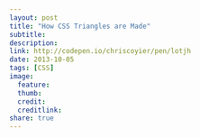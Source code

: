 ```yaml
---
layout: post
title: "How CSS Triangles are Made"
subtitle:
description:
link: http://codepen.io/chriscoyier/pen/lotjh
date: 2013-10-05
tags: [CSS]
image:
  feature:
  thumb:
  credit:
  creditlink:
share: true
---
```

